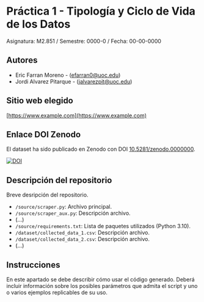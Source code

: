# Práctica 1 - Tipología y Ciclo de Vida de los Datos

Asignatura: M2.851 / Semestre: 0000-0 / Fecha: 00-00-0000

## Autores
  * Eric Farran Moreno - (efarran0@uoc.edu)
  * Jordi Alvarez Pitarque - (jalvarezpit@uoc.edu)

## Sitio web elegido
[https://www.example.com](https://www.example.com)

## Enlace DOI Zenodo
El dataset ha sido publicado en Zenodo con DOI [10.5281/zenodo.0000000](https://doi.org/10.5281/zenodo.0000000).

[![DOI](https://zenodo.org/badge/DOI/10.5281/zenodo.0000000.svg)](https://doi.org/10.5281/zenodo.0000000)

## Descripción del repositorio
Breve desripción del repositorio.

  * `/source/scraper.py`: Archivo principal.
  * `/source/scraper_aux.py`: Descripción archivo.
  * (...)
  * `/source/requirements.txt`: Lista de paquetes utilizados (Python 3.10).
  * `/dataset/collected_data_1.csv`: Descripción archivo.
  * `/dataset/collected_data_2.csv`: Descripción archivo.
  * (...)

## Instrucciones
En este apartado se debe describir cómo usar el código generado. Deberá incluir información sobre los posibles parámetros que admita el script y uno o varios ejemplos replicables de su uso. 
